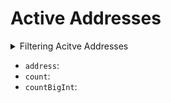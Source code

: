 
# Active Addresses

<details>
<summary>Filtering Acitve Addresses</summary>

- `amount`:
- `currency`:
- `date`:
- `entityId`:
- `external`:
- `height`:
- `options`:
- `receiver`:
- `sender`:
- `success`:
- `time`:
- `txFrom`:
- `txHash`:

</details>

- `address`:
- `count`:
- `countBigInt`: